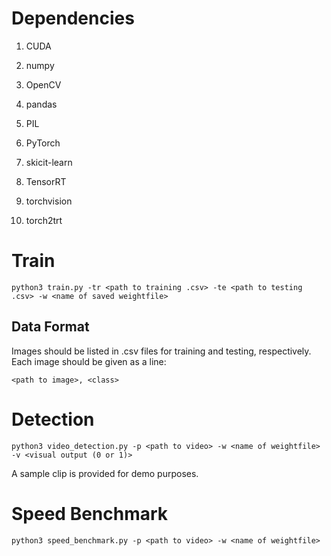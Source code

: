# Dependencies
1. CUDA  

2. numpy  

3. OpenCV  

4. pandas  

5. PIL  

6. PyTorch  

7. skicit-learn  

8. TensorRT  

9. torchvision  

10. torch2trt

# Train
```
python3 train.py -tr <path to training .csv> -te <path to testing .csv> -w <name of saved weightfile>
```

## Data Format
Images should be listed in .csv files for training and testing, respectively. Each image should be given as a line:  
```
<path to image>, <class>
```
# Detection
```
python3 video_detection.py -p <path to video> -w <name of weightfile> -v <visual output (0 or 1)>
```
A sample clip is provided for demo purposes.

# Speed Benchmark
```
python3 speed_benchmark.py -p <path to video> -w <name of weightfile>
```

